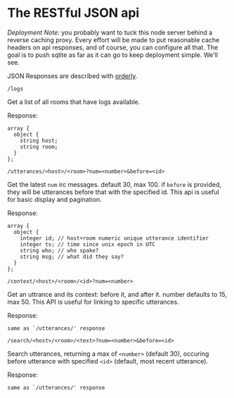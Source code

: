 # The RESTful JSON api

*Deployment Note*: you probably want to tuck this node server behind a
reverse caching proxy.  Every effort will be made to put reasonable
cache headers on api responses, and of course, you can configure all
that.  The goal is to push sqlite as far as it can go to keep deployment
simple.  We'll see.

JSON Responses are described with [orderly](http://orderly-json.org).

`/logs`

Get a list of all rooms that have logs available.

Response:

    array {
      object {
        string host;
        string room;
      }
    };

`/utterances/<host>/<room>?num=<number>&before=<id>`

Get the latest `num` irc messages.  default 30, max 100.  if `before`
is provided, they will be utterances before that with the specified
id.  This api is useful for basic display and pagination.

Response:

    array {
      object {
        integer id; // host+room numeric unique utterance identifier
        integer ts; // time since unix epoch in UTC
        string who; // who spake?
        string msg; // what did they say?
      }
    };

`/context/<host>/<room>/<id>?num=<number>`


Get an uttrance and its context: <number> before it, and <number>
after it.  number defaults to 15, max 50.  This API is useful for
linking to specific utterances.

Response:

    same as `/utterances/' response

`/search/<host>/<room>/<text>?num=<number>&before=<id>`

Search utterances, returning a max of `<number>` (default 30), occuring before utterance with specified `<id>` (default, most recent utterance).

Response:

    same as `/utterances/' response
